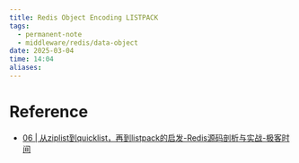 ```yaml
---
title: Redis Object Encoding LISTPACK
tags:
  - permanent-note
  - middleware/redis/data-object
date: 2025-03-04
time: 14:04
aliases:
---
```



# Reference
* [06 \| 从ziplist到quicklist，再到listpack的启发-Redis源码剖析与实战-极客时间](https://time.geekbang.org/column/article/405387)